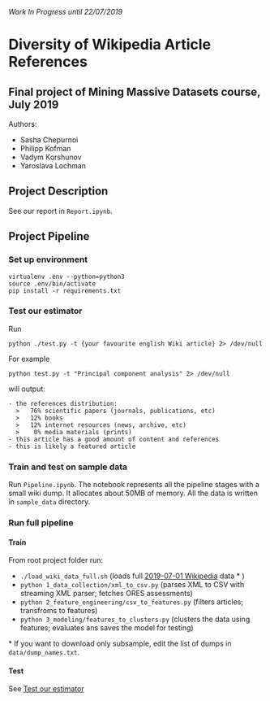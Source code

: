 *Work In Progress until 22/07/2019*
# Diversity of Wikipedia Article References
## Final project of Mining Massive Datasets course, July 2019

Authors:

* Sasha Chepurnoi
* Philipp Kofman
* Vadym Korshunov
* Yaroslava Lochman

## Project Description


See our report in `Report.ipynb`.

## Project Pipeline

### Set up environment

```
virtualenv .env --python=python3
source .env/bin/activate
pip install -r requirements.txt
```

### Test our estimator
Run 
```
python ./test.py -t {your favourite english Wiki article} 2> /dev/null
```

For example
```
python test.py -t "Principal component analysis" 2> /dev/null
```
will output:
```
- the references distribution:
  >   76% scientific papers (journals, publications, etc)
  >   12% books
  >   12% internet resources (news, archive, etc)
  >    0% media materials (prints)
- this article has a good amount of content and references
- this is likely a featured article
```

### Train and test on sample data
Run `Pipeline.ipynb`.
The notebook represents all the pipeline stages with a small wiki dump. It allocates about 50MB of memory. All the data is written in `sample_data` directory. 

### Run full pipeline

#### Train
From root project folder run:

- `./load_wiki_data_full.sh` (loads full [2019-07-01 Wikipedia](https://dumps.wikimedia.org/enwiki/20190701/) data * )
- `python 1_data_collection/xml_to_csv.py` (parses XML to CSV with streaming XML parser; fetches ORES assessments)
- `python 2_feature_engineering/csv_to_features.py` (filters articles; transfroms to features)
- `python 3_modeling/features_to_clusters.py` (clusters the data using features; evaluates ans saves the model for testing)

\* If you want to download only subsample, edit the list of dumps in `data/dump_names.txt`.

#### Test
See [Test our estimator](#test-our-estimator)
